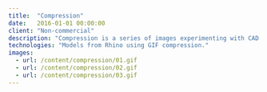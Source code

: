 ```yaml
---
title:  "Compression"
date:   2016-01-01 00:00:00
client: "Non-commercial"
description: "Compression is a series of images experimenting with CAD models, reflective finishes, and image compression."
technologies: "Models from Rhino using GIF compression."
images:
  - url: /content/compression/01.gif
  - url: /content/compression/02.gif
  - url: /content/compression/03.gif
---
```

